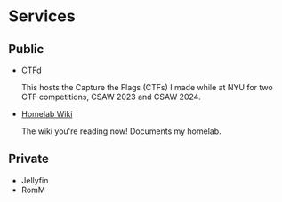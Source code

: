 # Services

## Public

- [CTFd](https://recruit.aneeshmaganti.com)

    This hosts the Capture the Flags (CTFs) I made while at NYU for two CTF competitions, CSAW 2023 and CSAW 2024.

- [Homelab Wiki](https://homelab.aneeshmaganti.com)

    The wiki you're reading now! Documents my homelab.

## Private

- Jellyfin
- RomM
